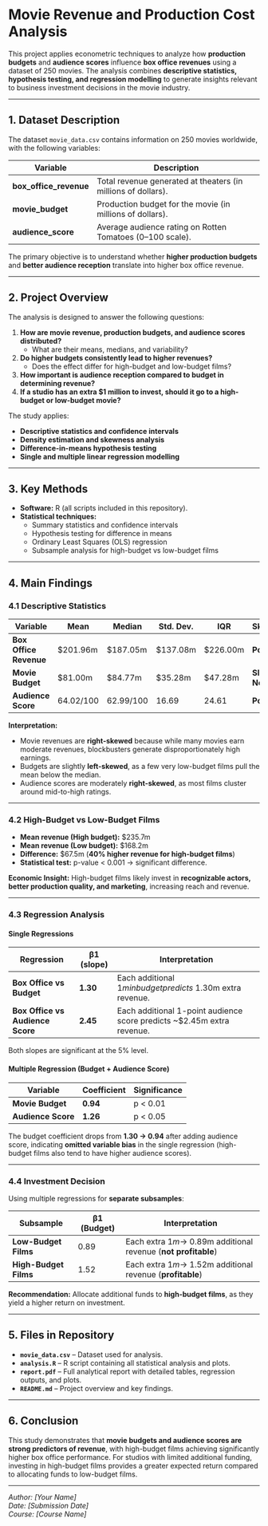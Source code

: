 # Movie Revenue and Production Cost Analysis

This project applies econometric techniques to analyze how **production budgets** and **audience scores** influence **box office revenues** using a dataset of 250 movies. The analysis combines **descriptive statistics, hypothesis testing, and regression modelling** to generate insights relevant to business investment decisions in the movie industry.

---

## 1. Dataset Description

The dataset `movie_data.csv` contains information on 250 movies worldwide, with the following variables:

| Variable | Description |
|----------|-------------|
| **box_office_revenue** | Total revenue generated at theaters (in millions of dollars). |
| **movie_budget** | Production budget for the movie (in millions of dollars). |
| **audience_score** | Average audience rating on Rotten Tomatoes (0–100 scale). |

The primary objective is to understand whether **higher production budgets** and **better audience reception** translate into higher box office revenue.

---

## 2. Project Overview

The analysis is designed to answer the following questions:

1. **How are movie revenue, production budgets, and audience scores distributed?**  
   - What are their means, medians, and variability?
2. **Do higher budgets consistently lead to higher revenues?**  
   - Does the effect differ for high-budget and low-budget films?
3. **How important is audience reception compared to budget in determining revenue?**
4. **If a studio has an extra $1 million to invest, should it go to a high-budget or low-budget movie?**

The study applies:
- **Descriptive statistics and confidence intervals**  
- **Density estimation and skewness analysis**  
- **Difference-in-means hypothesis testing**  
- **Single and multiple linear regression modelling**

---

## 3. Key Methods

- **Software:** R (all scripts included in this repository).  
- **Statistical techniques:**  
  - Summary statistics and confidence intervals  
  - Hypothesis testing for difference in means  
  - Ordinary Least Squares (OLS) regression  
  - Subsample analysis for high-budget vs low-budget films

---

## 4. Main Findings

### 4.1 Descriptive Statistics

| Variable | Mean | Median | Std. Dev. | IQR | Skewness |
|----------|------|--------|-----------|-----|----------|
| **Box Office Revenue** | $201.96m | $187.05m | $137.08m | $226.00m | **Positive** |
| **Movie Budget** | $81.00m | $84.77m | $35.28m | $47.28m | **Slightly Negative** |
| **Audience Score** | 64.02/100 | 62.99/100 | 16.69 | 24.61 | **Positive** |

**Interpretation:**  
- Movie revenues are **right-skewed** because while many movies earn moderate revenues, blockbusters generate disproportionately high earnings.  
- Budgets are slightly **left-skewed**, as a few very low-budget films pull the mean below the median.  
- Audience scores are moderately **right-skewed**, as most films cluster around mid-to-high ratings.

---

### 4.2 High-Budget vs Low-Budget Films

- **Mean revenue (High budget):** $235.7m  
- **Mean revenue (Low budget):** $168.2m  
- **Difference:** $67.5m (**40% higher revenue for high-budget films**)  
- **Statistical test:** p-value < 0.001 → significant difference.

**Economic Insight:** High-budget films likely invest in **recognizable actors, better production quality, and marketing**, increasing reach and revenue.

---

### 4.3 Regression Analysis

#### **Single Regressions**

| Regression | β1 (slope) | Interpretation |
|------------|------------|---------------|
| **Box Office vs Budget** | **1.30** | Each additional $1m in budget predicts ~$1.30m extra revenue. |
| **Box Office vs Audience Score** | **2.45** | Each additional 1-point audience score predicts ~$2.45m extra revenue. |

Both slopes are significant at the 5% level.

#### **Multiple Regression (Budget + Audience Score)**

| Variable | Coefficient | Significance |
|----------|-------------|--------------|
| **Movie Budget** | **0.94** | p < 0.01 |
| **Audience Score** | **1.26** | p < 0.05 |

The budget coefficient drops from **1.30 → 0.94** after adding audience score, indicating **omitted variable bias** in the single regression (high-budget films also tend to have higher audience scores).

---

### 4.4 Investment Decision

Using multiple regressions for **separate subsamples**:

| Subsample | β1 (Budget) | Interpretation |
|-----------|-------------|----------------|
| **Low-Budget Films** | 0.89 | Each extra $1m → ~$0.89m additional revenue (**not profitable**) |
| **High-Budget Films** | 1.52 | Each extra $1m → ~$1.52m additional revenue (**profitable**) |

**Recommendation:** Allocate additional funds to **high-budget films**, as they yield a higher return on investment.

---

## 5. Files in Repository

- **`movie_data.csv`** – Dataset used for analysis.  
- **`analysis.R`** – R script containing all statistical analysis and plots.  
- **`report.pdf`** – Full analytical report with detailed tables, regression outputs, and plots.  
- **`README.md`** – Project overview and key findings.

---

## 6. Conclusion

This study demonstrates that **movie budgets and audience scores are strong predictors of revenue**, with high-budget films achieving significantly higher box office performance. For studios with limited additional funding, investing in high-budget films provides a greater expected return compared to allocating funds to low-budget films.

---

*Author: [Your Name]*  
*Date: [Submission Date]*  
*Course: [Course Name]*  

